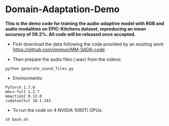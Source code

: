 # Domain-Adaptation-Demo

**This is the demo code for training the audio-adaptive model with RGB and audio modalities on EPIC-Kitchens dataset, reproducing an mean accuracy of 59.2%. All code will be released once accepted.**

* First download the data following the code provided by an existing work https://github.com/jonmun/MM-SADA-code

* Then prepare the audio files (.wav) from the videos:

```
python generate_sound_files.py
```

* Environments:

```
PyTorch 1.7.0
mmcv-full 1.2.7
mmaction2 0.13.0
cudatoolkit 10.1.243
```

* To run the code on 4 NVIDIA 1080Ti GPUs:
```
sh bash.sh
```
